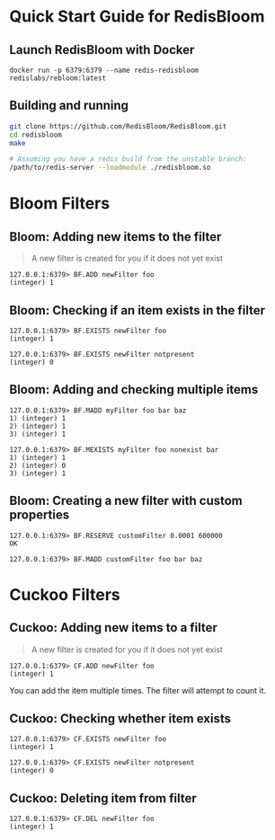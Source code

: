 
# Quick Start Guide for RedisBloom

## Launch RedisBloom with Docker
```
docker run -p 6379:6379 --name redis-redisbloom redislabs/rebloom:latest
```

## Building and running

```sh
git clone https://github.com/RedisBloom/RedisBloom.git
cd redisbloom
make

# Assuming you have a redis build from the unstable branch:
/path/to/redis-server --loadmodule ./redisbloom.so
```

# Bloom Filters

## Bloom: Adding new items to the filter

> A new filter is created for you if it does not yet exist

```
127.0.0.1:6379> BF.ADD newFilter foo
(integer) 1
```

## Bloom: Checking if an item exists in the filter

```
127.0.0.1:6379> BF.EXISTS newFilter foo
(integer) 1
```

```
127.0.0.1:6379> BF.EXISTS newFilter notpresent
(integer) 0
```

## Bloom: Adding and checking multiple items

```
127.0.0.1:6379> BF.MADD myFilter foo bar baz
1) (integer) 1
2) (integer) 1
3) (integer) 1
```

```
127.0.0.1:6379> BF.MEXISTS myFilter foo nonexist bar
1) (integer) 1
2) (integer) 0
3) (integer) 1
```

## Bloom: Creating a new filter with custom properties

```
127.0.0.1:6379> BF.RESERVE customFilter 0.0001 600000
OK
```

```
127.0.0.1:6379> BF.MADD customFilter foo bar baz
```

# Cuckoo Filters

## Cuckoo: Adding new items to a filter

> A new filter is created for you if it does not yet exist

```
127.0.0.1:6379> CF.ADD newFilter foo
(integer) 1
```

You can add the item multiple times. The filter will attempt to count it.

## Cuckoo: Checking whether item exists

```
127.0.0.1:6379> CF.EXISTS newFilter foo
(integer) 1
```

```
127.0.0.1:6379> CF.EXISTS newFilter notpresent
(integer) 0
```

## Cuckoo: Deleting item from filter

```
127.0.0.1:6379> CF.DEL newFilter foo
(integer) 1
```
